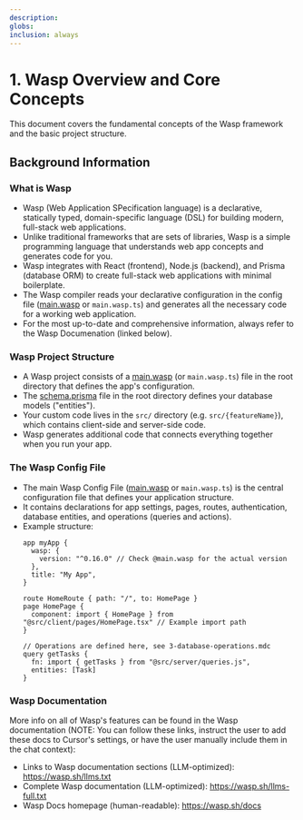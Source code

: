 ```yaml
---
description: 
globs: 
inclusion: always
---
```

# 1. Wasp Overview and Core Concepts

This document covers the fundamental concepts of the Wasp framework and the basic project structure.

## Background Information

### What is Wasp

- Wasp (Web Application SPecification language) is a declarative, statically typed, domain-specific language (DSL) for building modern, full-stack web applications.
- Unlike traditional frameworks that are sets of libraries, Wasp is a simple programming language that understands web app concepts and generates code for you.
- Wasp integrates with React (frontend), Node.js (backend), and Prisma (database ORM) to create full-stack web applications with minimal boilerplate.
- The Wasp compiler reads your declarative configuration in the config file ([main.wasp](mdc:main.wasp) or `main.wasp.ts`) and generates all the necessary code for a working web application.
- For the most up-to-date and comprehensive information, always refer to the Wasp Documenation (linked below).

### Wasp Project Structure

- A Wasp project consists of a [main.wasp](mdc:main.wasp) (or `main.wasp.ts`) file in the root directory that defines the app's configuration.
- The [schema.prisma](mdc:schema.prisma) file in the root directory defines your database models ("entities").
- Your custom code lives in the `src/` directory (e.g. `src/{featureName}`), which contains client-side and server-side code.
- Wasp generates additional code that connects everything together when you run your app.

### The Wasp Config File

- The main Wasp Config File ([main.wasp](mdc:main.wasp) or `main.wasp.ts`) is the central configuration file that defines your application structure.
- It contains declarations for app settings, pages, routes, authentication, database entities, and operations (queries and actions).
- Example structure:
  ```main.wasp
  app myApp {
    wasp: {
      version: "^0.16.0" // Check @main.wasp for the actual version
    },
    title: "My App",
  }

  route HomeRoute { path: "/", to: HomePage }
  page HomePage {
    component: import { HomePage } from "@src/client/pages/HomePage.tsx" // Example import path
  }

  // Operations are defined here, see 3-database-operations.mdc
  query getTasks {
    fn: import { getTasks } from "@src/server/queries.js",
    entities: [Task]
  }
  ``` 

### Wasp Documentation 
More info on all of Wasp's features can be found in the Wasp documentation (NOTE: You can follow these links, instruct the user to add these docs to Cursor's settings, or have the user manually include them in the chat context):
- Links to Wasp documentation sections (LLM-optimized): https://wasp.sh/llms.txt
- Complete Wasp documentation (LLM-optimized): https://wasp.sh/llms-full.txt
- Wasp Docs homepage (human-readable): https://wasp.sh/docs
